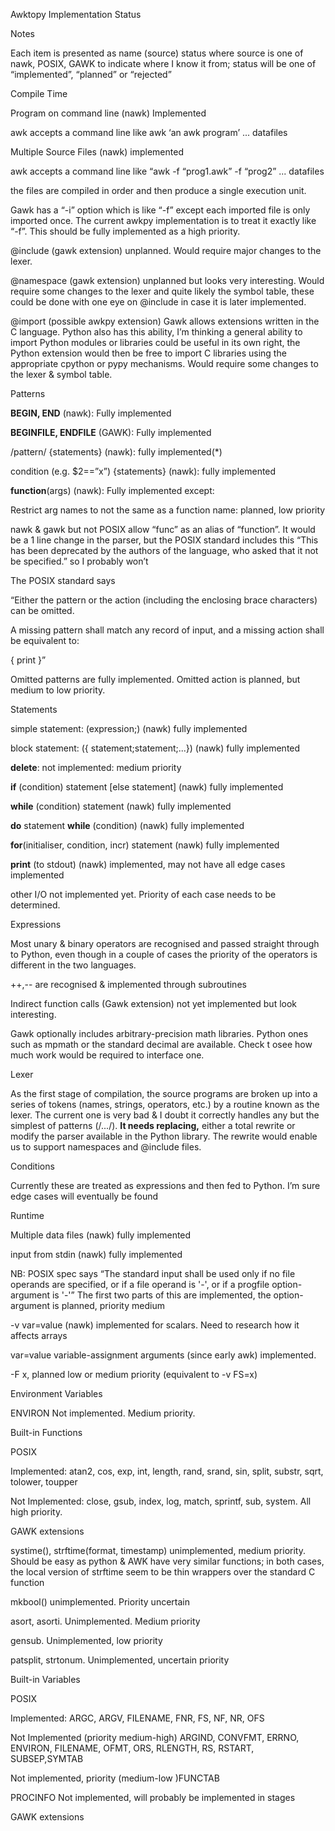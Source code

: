 Awktopy Implementation Status

Notes

Each item is presented as name (source) status where source is one of
nawk, POSIX, GAWK to indicate where I know it from; status will be one
of “implemented”, “planned” or “rejected”

Compile Time

Program on command line (nawk) Implemented

awk accepts a command line like awk ‘an awk program’ ... datafiles

Multiple Source Files (nawk) implemented

awk accepts a command line like “awk -f “prog1.awk” -f “prog2” ...
datafiles

the files are compiled in order and then produce a single execution
unit.

Gawk has a “-i” option which is like “-f” except each imported file is
only imported once. The current awkpy implementation is to treat it
exactly like “-f”. This should be fully implemented as a high priority.

@include (gawk extension) unplanned. Would require major changes to the
lexer.

@namespace (gawk extension) unplanned but looks very interesting. Would
require some changes to the lexer and quite likely the symbol table,
these could be done with one eye on @include in case it is later
implemented.

@import (possible awkpy extension) Gawk allows extensions written in the
C language. Python also has this ability, I’m thinking a general ability
to import Python modules or libraries could be useful in its own right,
the Python extension would then be free to import C libraries using the
appropriate cpython or pypy mechanisms. Would require some changes to
the lexer & symbol table.

Patterns

**BEGIN, END** (nawk): Fully implemented

**BEGINFILE, ENDFILE** (GAWK): Fully implemented

/pattern/ {statements} (nawk): fully implemented(\*)

condition (e.g. $2==”x”) {statements} (nawk): fully implemented

**function**(args) (nawk): Fully implemented except:

Restrict arg names to not the same as a function name: planned, low
priority

nawk & gawk but not POSIX allow “func” as an alias of “function”. It
would be a 1 line change in the parser, but the POSIX standard includes
this “This has been deprecated by the authors of the language, who asked
that it not be specified.” so I probably won’t

The POSIX standard says 

“Either the pattern or the action (including the enclosing brace
characters) can be omitted.

A missing pattern shall match any record of input, and a missing action
shall be equivalent to:

{ print }”

Omitted patterns are fully implemented. Omitted action is planned, but
medium to low priority.

Statements

simple statement: (expression;) (nawk) fully implemented

block statement: ({ statement;statement;...}) (nawk) fully implemented

**delete**: not implemented: medium priority

**if** (condition) statement \[else statement\] (nawk) fully implemented

**while** (condition) statement (nawk) fully implemented

**do** statement **while** (condition) (nawk) fully implemented

**for**(initialiser, condition, incr) statement (nawk) fully implemented

**print** (to stdout) (nawk) implemented, may not have all edge cases
implemented

other I/O not implemented yet. Priority of each case needs to be
determined.

Expressions

Most unary & binary operators are recognised and passed straight through
to Python, even though in a couple of cases the priority of the
operators is different in the two languages.

\++,-- are recognised & implemented through subroutines

Indirect function calls (Gawk extension) not yet implemented but look
interesting.

Gawk optionally includes arbitrary-precision math libraries. Python ones
such as mpmath or the standard decimal are available. Check t osee how
much work would be required to interface one.

Lexer

As the first stage of compilation, the source programs are broken up
into a series of tokens (names, strings, operators, etc.) by a routine
known as the lexer. The current one is very bad & I doubt it correctly
handles any but the simplest of patterns (/.../). **It needs
replacing,** either a total rewrite or modify the parser available in
the Python library. The rewrite would enable us to support namespaces
and @include files.

Conditions

Currently these are treated as expressions and then fed to Python. I’m
sure edge cases will eventually be found

Runtime

Multiple data files (nawk) fully implemented

input from stdin (nawk) fully implemented

NB: POSIX spec says “The standard input shall be used only if no file
operands are specified, or if a file operand is '-', or if a progfile
option-argument is '-'” The first two parts of this are implemented, the
option-argument is planned, priority medium

\-v var=value (nawk) implemented for scalars. Need to research how it
affects arrays

var=value variable-assignment arguments (since early awk) implemented. 

\-F x, planned low or medium priority (equivalent to -v FS=x)

Environment Variables

ENVIRON Not implemented. Medium priority.

Built-in Functions

POSIX

Implemented: atan2, cos, exp, int, length, rand, srand, sin, split,
substr, sqrt, tolower, toupper

Not Implemented: close, gsub, index, log, match, sprintf, sub, system.
All high priority.

GAWK extensions

systime(), strftime(format, timestamp) unimplemented, medium priority.
Should be easy as python & AWK have very similar functions; in both
cases, the local version of strftime seem to be thin wrappers over the
standard C function

mkbool() unimplemented. Priority uncertain

asort, asorti. Unimplemented. Medium priority

gensub. Unimplemented, low priority

patsplit, strtonum. Unimplemented, uncertain priority

Built-in Variables

POSIX

Implemented: ARGC, ARGV, FILENAME, FNR, FS, NF, NR, OFS 

Not Implemented (priority medium-high) ARGIND, CONVFMT, ERRNO, ENVIRON,
FILENAME, OFMT, ORS, RLENGTH, RS, RSTART, SUBSEP,SYMTAB

Not implemented, priority (medium-low )FUNCTAB

PROCINFO Not implemented, will probably be implemented in stages

GAWK extensions
